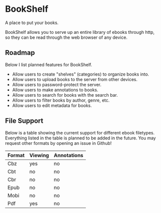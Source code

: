 # BookShelf

A place to put your books.

BookShelf allows you to serve up an entire library of ebooks through http, so they can be read through the web browser of any device.

## Roadmap

Below I list planned features for BookShelf.

* Allow users to create "shelves" (categories) to organize books into.
* Allow users to upload books to the server from other devices.
* Allow users to password-protect the server.
* Allow users to make annotations to books.
* Allow users to search for books with the search bar.
* Allow users to filter books by author, genre, etc.
* Allow users to edit metadata for books.

## File Support

Below is a table showing the current support for different ebook filetypes.
Everything listed in the table is planned to be added in the future.
You may request other formats by opening an issue in Github!

Format | Viewing | Annotations
-------|---------|------------
Cbz    | yes     | no
Cbt    | no      | no
Cbr    | no      | no
Epub   | no      | no
Mobi   | no      | no
Pdf    | yes     | no

